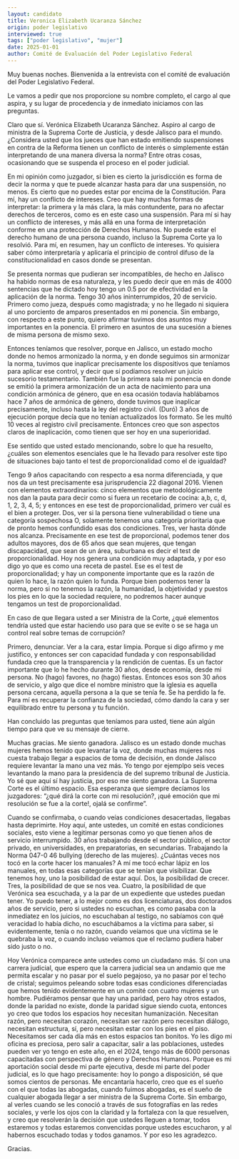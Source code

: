 ```yaml
---
layout: candidato
title: Veronica Elizabeth Ucaranza Sánchez
origin: poder legislativo
interviewed: true
tags: ["poder legislativo", "mujer"]
date: 2025-01-01
author: Comité de Evaluación del Poder Legislativo Federal
---
```


Muy buenas noches. Bienvenida a la entrevista con el comité de evaluación del Poder Legislativo Federal.

Le vamos a pedir que nos proporcione su nombre completo, el cargo al que aspira, y su lugar de procedencia y de inmediato iniciamos con las preguntas.

Claro que sí. Verónica Elizabeth Ucaranza Sánchez. Aspiro al cargo de ministra de la Suprema Corte de Justicia, y desde Jalisco para el mundo.¿Considera usted que los jueces que han estado emitiendo suspensiones en contra de la Reforma tienen un conflicto de interés o simplemente están interpretando de una manera diversa la norma? Entre otras cosas, ocasionando que se suspenda el proceso en el poder judicial.

En mi opinión como juzgador, si bien es cierto la jurisdicción es forma de decir la norma y que te puede alcanzar hasta para dar una suspensión, no menos. Es cierto que no puedes estar por encima de la Constitución. Para mí, hay un conflicto de intereses. Creo que hay muchas formas de interpretar: la primera y la más clara, la más contundente, para no afectar derechos de terceros, como es en este caso una suspensión. Para mí si hay un conflicto de intereses, y más allá en una forma de interpretación conforme en una protección de Derechos Humanos. No puede estar el derecho humano de una persona cuando, incluso la Suprema Corte ya lo resolvió. Para mí, en resumen, hay un conflicto de intereses.
Yo quisiera saber cómo interpretaría y aplicaría el principio de control difuso de la constitucionalidad en casos donde se presentan.

Se presenta normas que pudieran ser incompatibles, de hecho en Jalisco ha habido normas de esa naturaleza, y les puedo decir que en más de 4000 sentencias que he dictado hoy tengo un 0.5 por de efectividad en la aplicación de la norma. Tengo 30 años ininterrumpidos, 20 de servicio. Primero como jueza, después como magistrada; y no he llegado ni siquiera al uno porciento de amparos presentados en mi ponencia. Sin embargo, con respecto a este punto, quiero afirmar tuvimos dos asuntos muy importantes en la ponencia. El primero en asuntos de una sucesión a bienes de misma persona de mismo sexo.

Entonces teníamos que resolver, porque en Jalisco, un estado mocho donde no hemos armonizado la norma, y en donde seguimos sin armonizar la norma, tuvimos que inaplicar precisamente los dispositivos que teníamos para aplicar ese control, y decir que sí podíamos resolver un juicio sucesorio testamentario. También fue la primera sala mi ponencia en donde se emitió la primera armonización de un acta de nacimiento para una condición armónica de género, que en esa ocasión todavía hablábamos hace 7 años de armónica de género, donde tuvimos que inaplicar precisamente, incluso hasta la ley del registro civil. (Duró) 3 años de ejecución porque decía que no tenían actualizados los formato. Se les multó 10 veces al registro civil precisamente. 
Entonces creo que son aspectos claros de inaplicación, como tienen que ser hoy en una superioridad.

Ese sentido que usted estado mencionando, sobre lo que ha resuelto, ¿cuáles son elementos esenciales que le ha llevado para resolver este tipo de situaciones bajo tanto el test de proporcionalidad como el de igualdad?

Tengo 9 años capacitando con respecto a esa norma diferenciada, y que nos da un test precisamente esa jurisprudencia 22 diagonal 2016. Vienen con elementos extraordinarios: cinco elementos que metodológicamente nos dan la pauta para decir como si fuera un recetario de cocina: a,b, c, d, 1, 2, 3, 4, 5; y entonces en ese test de proporcionalidad, primero ver cuál es el bien a proteger. Dos, ver si la persona tiene vulnerabilidad o tiene una categoría sospechosa O, solamente tenemos una categoría prioritaria que de pronto hemos confundido esas dos condiciones. Tres, ver hasta dónde nos alcanza. Precisamente en ese test de proporcional, podemos tener dos adultos mayores, dos de 65 años que sean mujeres, que tengan discapacidad, que sean de un área, suburbana es decir el test de proporcionalidad. Hoy nos genera una condición muy adaptada, y por eso digo yo que es como una receta de pastel.  Ese es el test de proporcionalidad; y hay un componente importante que es la razón de quien lo hace, la razón quien lo funda. Porque bien podemos tener la norma, pero si no tenemos la razón, la humanidad, la objetividad y puestos los pies en lo que la sociedad requiere, no podremos hacer aunque tengamos un test de proporcionalidad.

En caso de que llegara usted a ser Ministra de la Corte, ¿qué elementos tendría usted que estar haciendo uso para que se evite o se se haga un control real sobre temas de corrupción?

Primero, denunciar. Ver a la cara, estar limpia. Porque si digo afirmo y me justifico, y entonces ser con capacidad fundada y con responsabilidad fundada creo que la transparencia y la rendición de cuentas. Es un factor importante que lo he hecho durante 30 años, desde economía, desde mi persona. No (hago) favores, no (hago) fiestas. Entonces esos son 30 años de servicio, y algo que dice el nombre ministro que la iglesia es aquella persona cercana, aquella persona a la que se tenía fe. Se ha perdido la fe. Para mí es recuperar la confianza de la sociedad, cómo dando la cara y ser equilibrado entre tu persona y tu función.

Han concluido las preguntas que teníamos para usted, tiene aún algún tiempo para que ve su mensaje de cierre.

Muchas gracias. Me siento ganadora. Jalisco es un estado donde muchas mujeres hemos tenido que levantar la voz, donde muchas mujeres nos cuesta trabajo llegar a espacios de toma de decisión, en donde Jalisco requiere levantar la mano una vez más. Yo tengo por ejemplpo seis veces levantando la mano para la presidencia de del supremo tribunal de Justicia. Yo sé que aquí sí hay justicia, por eso me siento ganadora. La Suprema Corte es el último espacio. Esa esperanza que siempre decíamos los juzgadores: “¿qué dirá la corte con mi resolución?, ¡qué emoción que mi resolución se fue a la corte!, ojalá se confirme”.

Cuando se confirmaba, o cuando veías condiciones desacertadas, llegabas hasta deprimirte. Hoy aquí, ante ustedes, un comité en estas condiciones sociales, esto viene a legitimar personas como yo que tienen años de servicio interrumpido. 30 años trabajando desde el sector público, el sector privado, en universidades, en preparatorias, en secundarias. Trabajando la Norma 047-0 46 bullying (derecho de las mujeres). ¿Cuántas veces nos tocó en la corte hacer los manuales? A mí me tocó echar lápiz en los manuales, en todas esas categorías que se tenían que visibilizar. Que tenemos hoy, uno la posibilidad de estar aquí. Dos, la posibilidad de crecer. Tres, la posibilidad de que se nos vea. Cuatro, la posibilidad de que Verónica sea escuchada, y a la par de un expediente que ustedes puedan tener. Yo puedo tener, a lo mejor como es dos licenciaturas, dos doctorados años de servicio, pero si ustedes no escuchan, es como pasaba con la inmediatez en los juicios, no escuchaban al testigo, no sabíamos con qué veracidad lo había dicho, no escuchábamos a la víctima para saber, si evidentemente, tenía o no razón, cuando veíamos que una víctima se le quebraba la voz, o cuando incluso veíamos que el reclamo pudiera haber sido justo o no.

Hoy Verónica comparece ante ustedes como un ciudadano más. Sí con una carrera judicial, que espero que la carrera judicial sea un andamio que me permita escalar y no pasar por el suelo pegajoso, ya no pasar por el techo de cristal; seguimos peleando sobre todas esas condiciones diferenciadas que hemos tenido evidentemente en un comité con cuatro mujeres y un hombre. Pudiéramos pensar que hay una paridad, pero hay otros estados, donde la paridad no existe, donde la paridad sigue siendo cuota, entonces yo creo que todos los espacios hoy necesitan humanización. Necesitan razón, pero necesitan corazón, necesitan ser razón pero necesitan diálogo, necesitan estructura, sí, pero necesitan estar con los pies en el piso. Necesitamos ser cada día más en estos espacios tan bonitos. Yo les digo mi oficina es preciosa, pero salir a capacitar, salir a las poblaciones, ustedes pueden ver yo tengo en este año, en el 2024, tengo más de 6000 personas capacitadas con perspectiva de género y Derechos Humanos. Porque es mi aportación social desde mi parte ejecutiva, desde mi parte del poder judicial, es lo que hago precisamente: hoy lo pongo a disposición, sé que somos cientos de personas. Me encantaría hacerlo, creo que es el sueño con el que todas las abogadas, cuando fuimos abogadas, es el sueño de cualquier abogada llegar a ser ministra de la Suprema Corte. Sin embargo, al verles cuando se les conoció a través de sus fotografías en las redes sociales, y verle los ojos con la claridad y la fortaleza con la que resuelven, y creo que resolverán la decisión que ustedes lleguen a tomar, todos estaremos y todas estaremos convencidas porque ustedes escucharon, y al habernos escuchado todas y todos ganamos. Y por eso les agradezco.

Gracias.

